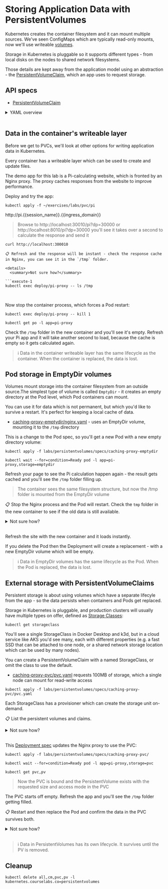 # Storing Application Data with PersistentVolumes

Kubernetes creates the container filesystem and it can mount multiple sources. We've seen ConfigMaps which are typically read-only mounts, now we'll use writeable [volumes](https://kubernetes.io/docs/concepts/storage/volumes/).

Storage in Kubernetes is pluggable so it supports different types - from local disks on the nodes to shared network filesystems. 

Those details are kept away from the application model using an abstraction - the [PersistentVolumeClaim](https://kubernetes.io/docs/concepts/storage/persistent-volumes/#introduction), which an app uses to request storage.

## API specs

- [PersistentVolumeClaim](https://kubernetes.io/docs/reference/generated/kubernetes-api/v1.20/#persistentvolumeclaim-v1-core)

<details>
  <summary>YAML overview</summary>


The simplest PersistentVolumeClaim (PVC) looks like this:

```
apiVersion: v1
kind: PersistentVolumeClaim
metadata:
  name: small-pvc
spec:
  accessModes:
    - ReadWriteOnce
  resources:
    requests:
      storage: 100Mi
```

As with ConfigMaps and Secrets, you use the PVC name to reference a volume in your Pod spec. The PVC spec defines its requirements:

* `accessModes` - describes if the storage is read-only or read-write, and whether it's exclusive to one node or can be accessed by many
* `resources` - the amount of storage the PVC needs

In the Pod spec you can include a PVC volume to mount in the container filesystem:

```
volumes:
  - name: cache-volume
    persistentVolumeClaim:
      claimName: small-pvc
```

</details><br />

## Data in the container's writeable layer

Before we get to PVCs, we'll look at other options for writing application data in Kubernetes.

Every container has a writeable layer which can be used to create and update files.

The demo app for this lab is a Pi-calculating website, which is fronted by an Nginx proxy. The proxy caches responses from the website to improve performance.

Deploy and try the app:

```execute-1
kubectl apply -f ~/exercises/labs/pvc/pi
```



http://pi.{{session_name}}.{{ingress_domain}}

> Browse to http://localhost:30010/pi?dp=30000 or http://localhost:8010/pi?dp=30000 you'll see it takes over a second to calculate the response and send it

```
curl http://localhost:300010

📋 Refresh and the response will be instant - check the response cache in Nginx, you can see it in the `/tmp` folder.

<details>
  <summary>Not sure how?</summary>

```execute-1
kubectl exec deploy/pi-proxy -- ls /tmp
```

</details><br />

Now stop the container process, which forces a Pod restart:

```execute-1
kubectl exec deploy/pi-proxy -- kill 1

kubectl get po -l app=pi-proxy
```

Check the `/tmp` folder in the new container and you'll see it's empty. Refresh your Pi app and it will take another second to load, because the cache is empty so it gets calculated again.

> ℹ Data in the container writeable layer has the same lifecycle as the container. When the container is replaced, the data is lost.

## Pod storage in EmptyDir volumes

Volumes mount storage into the container filesystem from an outside source.The simplest type of volume is called `EmptyDir` - it creates an empty directory at the Pod level, which Pod containers can mount.

You can use it for data which is not permanent, but which you'd like to survive a restart. It's perfect for keeping a local cache of data.

- [caching-proxy-emptydir/nginx.yaml](specs/caching-proxy-emptydir/nginx.yaml) - uses an EmptyDir volume, mounting it to the `/tmp` directory

This is a change to the Pod spec, so you'll get a new Pod with a new empty directory volume:

```execute-1
kubectl apply -f labs/persistentvolumes/specs/caching-proxy-emptydir

kubectl wait --for=condition=Ready pod -l app=pi-proxy,storage=emptydir
```

Refresh your page to see the Pi calculation happen again - the result gets cached and you'll see the  `/tmp` folder filling up.

> The container sees the same filesystem structure, but now the /tmp folder is mounted from the EmptyDir volume

📋 Stop the Nginx process and the Pod will restart. Check the `tmp` folder in the new container to see if the old data is still available.

<details>
  <summary>Not sure how?</summary>

```execute-1
kubectl exec deploy/pi-proxy -- kill 1

kubectl get pods -l app=pi-proxy,storage=emptydir 

kubectl exec deploy/pi-proxy -- ls /tmp
```

</details><br />

Refresh the site with the new container and it loads instantly.

If you delete the Pod then the Deployment will create a replacement - with a new EmptyDir volume which will be empty.

> ℹ Data in EmptyDir volumes has the same lifecycle as the Pod. When the Pod is replaced, the data is lost.

## External storage with PersistentVolumeClaims

Persistent storage is about using volumes which have a separate lifecyle from the app - so the data persists when containers and Pods get replaced.

Storage in Kubernetes is pluggable, and production clusters will usually have multiple types on offer, defined as [Storage Classes](https://kubernetes.io/docs/concepts/storage/storage-classes/):

```execute-1
kubectl get storageclass
```

You'll see a single StorageClass in Docker Desktop and k3d, but in a cloud service like AKS you'd see many, each with different properties (e.g. a fast SSD that can be attached to one node, or a shared network storage location which can be used by many nodes).

You can create a PersistentVolumeClaim with a named StorageClass, or omit the class to use the default.

- [caching-proxy-pvc/pvc.yaml](specs/caching-proxy-pvc/pvc.yaml) requests 100MB of storage, which a single node can mount for read-write access

```execute-1
kubectl apply -f labs/persistentvolumes/specs/caching-proxy-pvc/pvc.yaml
```

Each StorageClass has a provisioner which can create the storage unit on-demand.


📋 List the persistent volumes and claims.

<details>
  <summary>Not sure how?</summary>

```execute-1
kubectl get pvc

kubectl get persistentvolumes
```

> Some provisioners create storage as soon as the PVC is created - others wait for the PVC to be claimed by a Pod

</details><br />


This [Deployment spec](specs/caching-proxy-pvc/nginx.yaml) updates the Nginx proxy to use the PVC:

```
kubectl apply -f labs/persistentvolumes/specs/caching-proxy-pvc/

kubectl wait --for=condition=Ready pod -l app=pi-proxy,storage=pvc

kubectl get pvc,pv
```

> Now the PVC is bound and the PersistentVolume exists with the requested size and access mode in the PVC

The PVC starts off empty. Refresh the app and you'll see the `/tmp` folder getting filled. 

📋 Restart and then replace the Pod and confirm the data in the PVC survives both.

<details>
  <summary>Not sure how?</summary>

```
# force the container to exit
kubectl exec deploy/pi-proxy -- kill 1

kubectl get pods -l app=pi-proxy,storage=pvc

kubectl exec deploy/pi-proxy -- ls /tmp
```

```
# force a rollout to replace the Pod
kubectl rollout restart deploy/pi-proxy

kubectl get pods -l app=pi-proxy,storage=pvc

kubectl exec deploy/pi-proxy -- ls /tmp
```

Try the app again and the new Pod still serves the response from the cache, so it will be super fast.

</details><br />

> ℹ Data in PersistentVolumes has its own lifecycle. It survives until the PV is removed.


## Cleanup

```execute-1
kubectl delete all,cm,pvc,pv -l kubernetes.courselabs.co=persistentvolumes
```